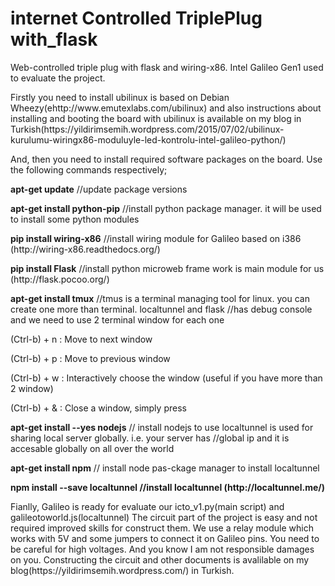 # internet Controlled TriplePlug with_flask
Web-controlled triple plug with flask and wiring-x86. Intel Galileo Gen1 used to evaluate the project. 

<p>
Firstly you need to install ubilinux is based on Debian Wheezy(ehttp://www.emutexlabs.com/ubilinux) and also instructions about installing and booting the board with ubilinux is available on my blog in Turkish(https://yildirimsemih.wordpress.com/2015/07/02/ubilinux-kurulumu-wiringx86-moduluyle-led-kontrolu-intel-galileo-python/)
</p>

<p>
And, then you need to install required software packages on the board. Use the following commands respectively;

<p>
<strong>apt-get update</strong> //update package versions
</p>
<p>
<strong>apt-get install python-pip</strong> //install python package manager. it will be used to install some python modules
</p>
<p>
<strong>pip install wiring-x86</strong>  //install wiring module for Galileo based on i386 (http://wiring-x86.readthedocs.org/)
</p>
<p>
<strong>pip install Flask</strong>  //install python microweb frame work is main module for us (http://flask.pocoo.org/)
</p>
<p>
<strong>apt-get install tmux</strong>  //tmus is a terminal managing tool for linux. you can create one more than terminal. localtunnel and flask                         //has debug console and we need to use 2 terminal window for each one
</p>
    <p>(Ctrl-b) + n : Move to next window</p>
    <p>
    (Ctrl-b) + p : Move to previous window
    </p>
    <p>(Ctrl-b) + w : Interactively choose the window (useful if you have more than 2 window)
    </p>
    <p>
    (Ctrl-b) + & : Close a window, simply press
    </p>
<p>
<strong>apt-get install --yes nodejs</strong> // install nodejs to use localtunnel is used for sharing local server globally. i.e. your server has                              //global ip and it is accesable globally on all over the world
</p>
<p>
<strong>apt-get install npm</strong>  // install node pas-ckage manager to install localtunnel
</p>
<p>
    <strong>npm install --save localtunnel //install localtunnel (http://localtunnel.me/) </strong>
</p>    
<p>
Fianlly, Galileo is ready for evaluate our icto_v1.py(main script) and galileotoworld.js(localtunnel)
The circuit part of the project is easy and not required improved skills for construct them. We use a relay module which works with 5V and some jumpers to connect it on Galileo pins.
You need to be careful for high voltages. And you know I am not responsible damages on you. 
Constructing the circuit and other documents is avalilable on my blog(https://yildirimsemih.wordpress.com/) in Turkish. 
</p>

